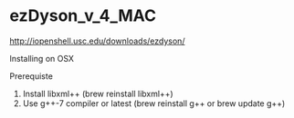 # ezDyson_v_4_MAC
http://iopenshell.usc.edu/downloads/ezdyson/

Installing on OSX

Prerequiste 
1. Install libxml++ (brew reinstall libxml++)
2. Use g++-7 compiler or latest (brew reinstall g++ or brew update g++) 
